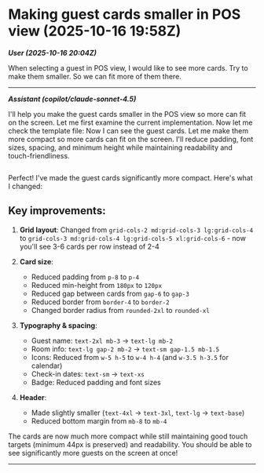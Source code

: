 <!-- Generated by SpecStory -->

<!-- vscode Session 0f0c230d-3e63-4abd-be3e-eb3a2a334595 (2025-10-16 19:58Z) -->

# Making guest cards smaller in POS view (2025-10-16 19:58Z)

_**User (2025-10-16 20:04Z)**_

When selecting a guest in POS view, I would like to see more cards. Try to make them smaller. So we can fit more of them there.

---

_**Assistant (copilot/claude-sonnet-4.5)**_

I'll help you make the guest cards smaller in the POS view so more can fit on the screen. Let me first examine the current implementation. Now let me check the template file: Now I can see the guest cards. Let me make them more compact so more cards can fit on the screen. I'll reduce padding, font sizes, spacing, and minimum height while maintaining readability and touch-friendliness. 
```

```
Perfect! I've made the guest cards significantly more compact. Here's what I changed:

## Key improvements:

1. **Grid layout**: Changed from `grid-cols-2 md:grid-cols-3 lg:grid-cols-4` to `grid-cols-3 md:grid-cols-4 lg:grid-cols-5 xl:grid-cols-6` - now you'll see 3-6 cards per row instead of 2-4

2. **Card size**: 
   - Reduced padding from `p-8` to `p-4`
   - Reduced min-height from `180px` to `120px`
   - Reduced gap between cards from `gap-6` to `gap-3`
   - Reduced border from `border-4` to `border-2`
   - Changed border radius from `rounded-2xl` to `rounded-xl`

3. **Typography & spacing**:
   - Guest name: `text-2xl mb-3` → `text-lg mb-2`
   - Room info: `text-lg gap-2 mb-2` → `text-sm gap-1.5 mb-1.5`
   - Icons: Reduced from `w-5 h-5` to `w-4 h-4` (and `w-3.5 h-3.5` for calendar)
   - Check-in dates: `text-sm` → `text-xs`
   - Badge: Reduced padding and font sizes

4. **Header**: 
   - Made slightly smaller (`text-4xl` → `text-3xl`, `text-lg` → `text-base`)
   - Reduced bottom margin from `mb-8` to `mb-4`

The cards are now much more compact while still maintaining good touch targets (minimum 44px is preserved) and readability. You should be able to see significantly more guests on the screen at once!

---

